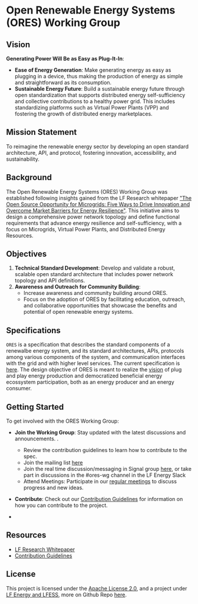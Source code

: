 # Open Renewable Energy Systems (ORES) Working Group

## Vision

 **Generating Power Will Be as Easy as Plug-It-In**:
- **Ease of Energy Generation**: Make generating energy as easy as plugging in a device, thus making the production of energy as simple and straightforward as its consumption.
- **Sustainable Energy Future**: Build a sustainable energy future through open standardization that supports distributed energy self-sufficiency and collective contributions to a healthy power grid. This includes standardizing platforms such as Virtual Power Plants (VPP) and fostering the growth of distributed energy marketplaces.

## Mission Statement
To reimagine the renewable energy sector by developing an open standard architecture, API, and protocol, fostering innovation, accessibility, and sustainability.

## Background
The Open Renewable Energy Systems (ORES) Working Group was established following insights gained from the LF Research whitepaper ["The Open Source Opportunity for Microgrids: Five Ways to Drive Innovation and Overcome Market Barriers for Energy Resilience"](https://www.linuxfoundation.org/research/open-source-opportunity-for-microgrids). This initiative aims to design a comprehensive power network topology and define functional requirements that advance energy resilience and self-sufficiency, with a focus on Microgrids, Virtual Power Plants, and Distributed Energy Resources.

## Objectives
1. **Technical Standard Development**: Develop and validate a robust, scalable open standard architecture that includes power network topology and API definitions.
2. **Awareness and Outreach for Community Building**: 
    - Increase awareness and community building around ORES. 
    - Focus on the adoption of ORES by facilitating education, outreach, and collaborative opportunities that showcase the benefits and potential of open renewable energy systems.

## Specifications



`ORES` is a specification that describes the standard components of a renewalbe energy system, and its standard architectures, APIs, protocols among various components of the system, and communication interfaces with the grid and with higher level services. The current specification is [here](./ORES_Spec.md). The design objective of ORES is meant to realize the [vision](#vision) of plug and play energy production and democratized beneficial energy ecossystem participation, both as an energy producer and an energy consumer.

## Getting Started
To get involved with the ORES Working Group:
- **Join the Working Group**: Stay updated with the latest discussions and announcements.  .

    - Review the contribution guidelines to learn how to contribute to the spec.
    - Join the mailing list [here](https://lists.lfenergy.org/g/ORES)
    - Join the real time discussion/messaging in Signal group [here](https://signal.group/#CjQKII5SsUoNqJ2aMVK4Dam_vGiwR6gPz6H9t-Xtq4mclua0EhCaoYnoIK5Ptt8rtHNb-pfk), or take part in discussions in the #ores-wg channel in the LF Energy Slack
    - Attend Meetings: Participate in our [regular meetings](https://lists.lfenergy.org/g/ores-wg/calendar) to discuss progress and new ideas.

- **Contribute**: Check out our [Contribution Guidelines](./CONTRIBUTING.md) for information on how you can contribute to the project.
- 




## Resources
- [LF Research Whitepaper](https://www.linuxfoundation.org/research/open-source-opportunity-for-microgrids)
- [Contribution Guidelines](./CONTRIBUTING.md)

## License
This project is licensed under the [Apache License 2.0](https://opensource.org/licenses/Apache-2.0), and a project under [LF Energy and LFESS](https://lfess.energy/), more on Github Repo [here](https://github.com/lfess).
